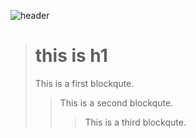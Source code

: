 ![header](https://capsule-render.vercel.app/api?type=waving&color=gradient&height=270&section=header&text=Jeongmin%20LEE&fontSize=80)


> # this is h1
> This is a first blockqute.
>	> This is a second blockqute.
>	>	> This is a third blockqute.
